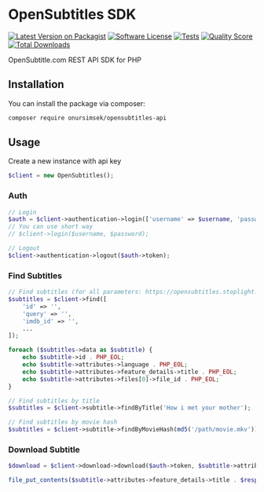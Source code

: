 # OpenSubtitles SDK

[![Latest Version on Packagist](https://img.shields.io/packagist/v/onursimsek/opensubtitles-api.svg?style=flat-square)](https://packagist.org/packages/onursimsek/opensubtitles-api)
[![Software License](https://img.shields.io/badge/license-MIT-brightgreen.svg?style=flat-square)](LICENSE.md)
[![Tests](https://github.com/onursimsek/opensubtitles-api/workflows/tests/badge.svg)](https://github.com/onursimsek/opensubtitles-api/actions)
[![Quality Score](https://img.shields.io/scrutinizer/g/onursimsek/opensubtitles-api.svg?style=flat-square)](https://scrutinizer-ci.com/g/onursimsek/opensubtitles-api)
[![Total Downloads](https://img.shields.io/packagist/dt/onursimsek/opensubtitles-api.svg?style=flat-square)](https://packagist.org/packages/onursimsek/opensubtitles-api)

OpenSubtitle.com REST API SDK for PHP

## Installation

You can install the package via composer:

``` bash
composer require onursimsek/opensubtitles-api
```

## Usage

Create a new instance with api key

``` php
$client = new OpenSubtitles();
```

### Auth

``` php
// Login
$auth = $client->authentication->login(['username' => $username, 'password' => $password]);
// You can use short way
// $client->login($username, $password);

// Logout
$client->authentication->logout($auth->token);
```

### Find Subtitles

``` php
// Find subtitles (for all parameters: https://opensubtitles.stoplight.io/docs/opensubtitles-api/open_api.json/paths/~1api~1v1~1subtitles/get)
$subtitles = $client->find([
    'id' => '',
    'query' => '',
    'imdb_id' => '',
    ...
]);

foreach ($subtitles->data as $subtitle) {
    echo $subtitle->id . PHP_EOL;
    echo $subtitle->attributes->language . PHP_EOL;
    echo $subtitle->attributes->feature_details->title . PHP_EOL;
    echo $subtitle->attributes->files[0]->file_id . PHP_EOL;
}

// Find subtitles by title
$subtitles = $client->subtitle->findByTitle('How i met your mother');

// Find subtitles by movie hash
$subtitles = $client->subtitle->findByMovieHash(md5('/path/movie.mkv'));
```

### Download Subtitle

``` php
$download = $client->download->download($auth->token, $subtitle->attributes->files[0]->file_id);

file_put_contents($subtitle->attributes->feature_details->title . $response->file_name, file_get_contents($response->link));
```
